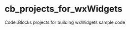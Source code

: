 cb_projects_for_wxWidgets
=========================

Code::Blocks projects for building wxWidgets sample code
